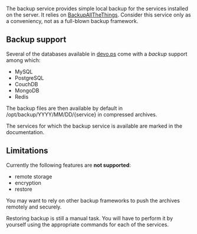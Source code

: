 The backup service provides simple local backup for the services installed on the server. It relies on [BackupAllTheThings](https://pypi.python.com/pypi/backupallthethings). Consider this service only as a conveniency, not as a full-blown backup framework. 

## Backup support

Several of the databases available in [devo.ps](http://devo.ps) come with a *backup* support among which:

- MySQL 
- PostgreSQL
- CouchDB
- MongoDB
- Redis

The backup files are then available by default in /opt/backup/YYYY/MM/DD/{service} in compressed archives.

The services for which the backup service is available are marked in the documentation.

## Limitations

Currently the following features are **not supported**:

- remote storage
- encryption
- restore

You may want to rely on other backup frameworks to push the archives remotely and securely.

Restoring backup is still a manual task. You will have to perform it by yourself using the appropriate commands for each of the services.